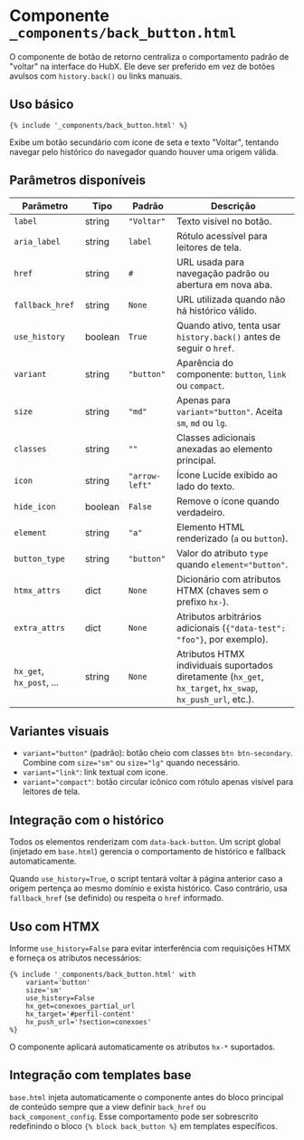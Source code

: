 # Componente `_components/back_button.html`

O componente de botão de retorno centraliza o comportamento padrão de "voltar" na interface do HubX. Ele deve ser preferido em vez de botões avulsos com `history.back()` ou links manuais.

## Uso básico

```django
{% include '_components/back_button.html' %}
```

Exibe um botão secundário com ícone de seta e texto "Voltar", tentando navegar pelo histórico do navegador quando houver uma origem válida.

## Parâmetros disponíveis

| Parâmetro | Tipo | Padrão | Descrição |
| --- | --- | --- | --- |
| `label` | string | `"Voltar"` | Texto visível no botão. |
| `aria_label` | string | `label` | Rótulo acessível para leitores de tela. |
| `href` | string | `#` | URL usada para navegação padrão ou abertura em nova aba. |
| `fallback_href` | string | `None` | URL utilizada quando não há histórico válido. |
| `use_history` | boolean | `True` | Quando ativo, tenta usar `history.back()` antes de seguir o `href`. |
| `variant` | string | `"button"` | Aparência do componente: `button`, `link` ou `compact`. |
| `size` | string | `"md"` | Apenas para `variant="button"`. Aceita `sm`, `md` ou `lg`. |
| `classes` | string | `""` | Classes adicionais anexadas ao elemento principal. |
| `icon` | string | `"arrow-left"` | Ícone Lucide exibido ao lado do texto. |
| `hide_icon` | boolean | `False` | Remove o ícone quando verdadeiro. |
| `element` | string | `"a"` | Elemento HTML renderizado (`a` ou `button`). |
| `button_type` | string | `"button"` | Valor do atributo `type` quando `element="button"`. |
| `htmx_attrs` | dict | `None` | Dicionário com atributos HTMX (chaves sem o prefixo `hx-`). |
| `extra_attrs` | dict | `None` | Atributos arbitrários adicionais (`{"data-test": "foo"}`, por exemplo). |
| `hx_get`, `hx_post`, ... | string | `None` | Atributos HTMX individuais suportados diretamente (`hx_get`, `hx_target`, `hx_swap`, `hx_push_url`, etc.). |

## Variantes visuais

- `variant="button"` (padrão): botão cheio com classes `btn btn-secondary`. Combine com `size="sm"` ou `size="lg"` quando necessário.
- `variant="link"`: link textual com ícone.
- `variant="compact"`: botão circular icônico com rótulo apenas visível para leitores de tela.

## Integração com o histórico

Todos os elementos renderizam com `data-back-button`. Um script global (injetado em `base.html`) gerencia o comportamento de histórico e fallback automaticamente.

Quando `use_history=True`, o script tentará voltar à página anterior caso a origem pertença ao mesmo domínio e exista histórico. Caso contrário, usa `fallback_href` (se definido) ou respeita o `href` informado.

## Uso com HTMX

Informe `use_history=False` para evitar interferência com requisições HTMX e forneça os atributos necessários:

```django
{% include '_components/back_button.html' with
    variant='button'
    size='sm'
    use_history=False
    hx_get=conexoes_partial_url
    hx_target='#perfil-content'
    hx_push_url='?section=conexoes'
%}
```

O componente aplicará automaticamente os atributos `hx-*` suportados.

## Integração com templates base

`base.html` injeta automaticamente o componente antes do bloco principal de conteúdo sempre que a view definir `back_href` ou `back_component_config`. Esse comportamento pode ser sobrescrito redefinindo o bloco `{% block back_button %}` em templates específicos.
